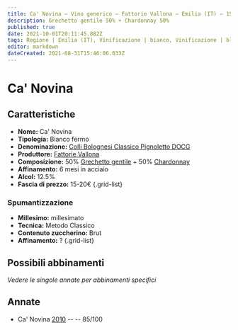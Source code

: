 ```yaml
---
title: Ca' Novina – Vino generico – Fattorie Vallona – Emilia (IT) – 15-20€ – 3★
description: Grechetto gentile 50% + Chardonnay 50%
published: true
date: 2021-10-01T20:11:45.882Z
tags: Regione | Emilia (IT), Vinificazione | bianco, Vinificazione | blend, Vinificazione | millesimato, Vinificazione | spumante, Vinificazione | metodo classico, Vinificazione | brut, Vitigni | Grechetto gentile, Vitigni | Chardonnay, Valutazioni | 3 stelle, Prezzi | 15-20€
editor: markdown
dateCreated: 2021-08-31T15:46:06.033Z
---
```


# Ca' Novina

## Caratteristiche
- **Nome:** Ca' Novina
- **Tipologia:** Bianco fermo
- **Denominazione:** [Colli Bolognesi Classico Pignoletto DOCG](/denominazioni/Italia/Emilia/DOCG/Colli-Bolognesi-Classico-Pignoletto)
- **Produttore:** [Fattorie Vallona](/produttori/Italia/Emilia/Fattorie-Vallona) 
- **Composizione:** 50% [Grechetto gentile](/vitigni/Italia/bacca-bianca/grechetto-gentile) + 50% [Chardonnay](/vitigni/Francia/bacca-bianca/chardonnay)
- **Affinamento:** 6 mesi in acciaio
- **Alcol:** 12.5%
- **Fascia di prezzo:** 15-20€
{.grid-list}

### Spumantizzazione
- **Millesimo:** millesimato
- **Tecnica:** Metodo Classico
- **Contenuto zuccherino:** Brut
- **Affinamento:** ?
{.grid-list}



## Possibili abbinamenti
*Vedere le singole annate per abbinamenti specifici*

## Annate
- Ca' Novina [2010](/vini/Italia/Emilia/Fattorie-Vallona/Ca-Novina/2010) -- <span class="star-3"></span> -- 85/100